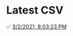 # Latest CSV
✅ [3/2/2021, 8:03:23 PM](https://storage.googleapis.com/ptdp-staging.appspot.com/exports/canonical_facilities_1614733401124.csv)
